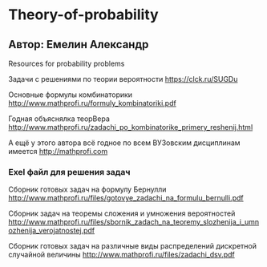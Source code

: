 # Theory-of-probability
## Автор: Емелин Александр
Resources for probability problems

Задачи с решениями по теории вероятности
https://clck.ru/SUGDu

Основные формулы комбинаторики
http://www.mathprofi.ru/formuly_kombinatoriki.pdf

Годная объяснялка  теорВера
http://www.mathprofi.ru/zadachi_po_kombinatorike_primery_reshenij.html

А ещё у этого автора всё годное по всем ВУЗовским дисциплинам имеется
http://mathprofi.com

### Exel файл для решения задач


Сборник готовых задач на формулу Бернулли
http://www.mathprofi.ru/files/gotovye_zadachi_na_formulu_bernulli.pdf

Сборник задач на теоремы сложения и умножения вероятностей
http://www.mathprofi.ru/files/sbornik_zadach_na_teoremy_slozhenija_i_umnozhenija_verojatnostej.pdf

Сборник готовых задач на различные виды распределений дискретной случайной величины
http://www.mathprofi.ru/files/zadachi_dsv.pdf
